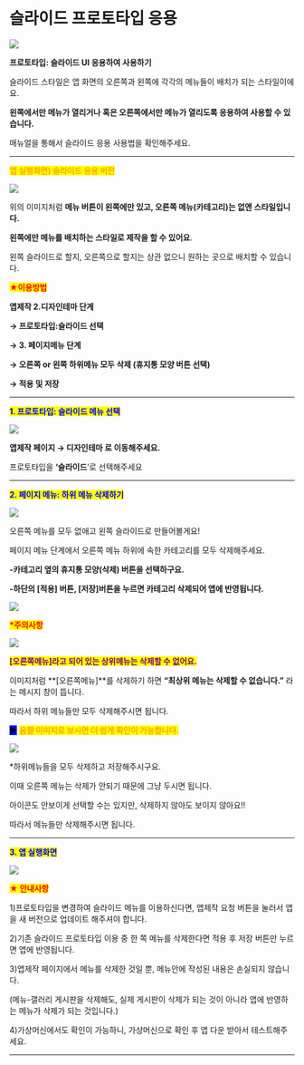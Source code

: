 # 슬라이드 프로토타입 응용

![](https://wp.swing2app.co.kr/wp-content/uploads/2018/09/%EC%8A%AC%EB%9D%BC%EC%9D%B4%EB%93%9C%EC%9D%91%EC%9A%A9.png)

**프로토타입: 슬라이드 UI 응용하여 사용하기**

슬라이드 스타일은 앱 화면의 오른쪽과 왼쪽에 각각의 메뉴들이 배치가 되는 스타일이에요.

**왼쪽에서만 메뉴가 열리거나 혹은 오른쪽에서만 메뉴가 열리도록 응용하여 사용할 수 있습니다.**

매뉴얼을 통해서 슬라이드 응용 사용법을 확인해주세요.

***

<mark style="color:orange;">**앱 실행화면) 슬라이드 응용 버전**</mark>

![](https://wp.swing2app.co.kr/wp-content/uploads/2018/09/%EC%9D%B4%EB%AF%B8%EC%A7%80-4.png)

위의 이미지처럼 **메뉴 버튼이 왼쪽에만 있고, 오른쪽 메뉴(카테고리)는 없앤 스타일입니다.**&#x20;

**왼쪽에만 메뉴를 배치하는 스타일로 제작을 할 수 있어요**.

왼쪽 슬라이드로 할지, 오른쪽으로 할지는 상관 없으니 원하는 곳으로 배치할 수 있습니다.&#x20;

<mark style="color:red;">**★이용방법**</mark>

**앱제작 2.디자인테마 단계**&#x20;

**→ 프로토타입:슬라이드 선택**

**→ 3. 페이지메뉴 단계**

**→ 오른쪽 or 왼쪽 하위메뉴 모두 삭제 (휴지통 모양 버튼 선택)**

**→ 적용 및 저장**&#x20;

***

<mark style="color:blue;">**1. 프로토타입: 슬라이드 메뉴 선택**</mark>

![](https://wp.swing2app.co.kr/wp-content/uploads/2018/09/%ED%94%84%EB%A1%9C%ED%86%A0%ED%83%80%EC%9E%85NEW2.png)

**앱제작 페이지 → 디자인테마 로 이동해주세요.**

프로토타입을 **‘슬라이드**‘로 선택해주세요

***

<mark style="color:blue;">**2. 페이지 메뉴: 하위 메뉴 삭제하기**</mark>

![](https://wp.swing2app.co.kr/wp-content/uploads/2018/09/%EC%8A%AC%EB%9D%BC%EC%9D%B4%EB%93%9C%EC%9D%91%EC%9A%A91.png)

오른쪽 메뉴를 모두 없애고 왼쪽 슬라이드로 만들어볼게요!

페이지 메뉴 단계에서 오른쪽 메뉴 하위에 속한 카테고리를 모두 삭제해주세요.&#x20;

**-카테고리 옆의 휴지통 모양(삭제) 버튼을 선택하구요.**

**-하단의 \[적용] 버튼,  \[저장]버튼을 누르면 카테고리 삭제되어 앱에 반영됩니다.**&#x20;

![](https://wp.swing2app.co.kr/wp-content/uploads/2020/09/%EC%BA%A1%EC%B2%9833.png)

<mark style="color:red;">**\*주의사항**</mark>

![](https://wp.swing2app.co.kr/wp-content/uploads/2018/09/%EC%8A%AC%EB%9D%BC%EC%9D%B4%EB%93%9C%EC%9D%91%EC%9A%A92-1.png)

<mark style="color:purple;">**\[오른쪽메뉴]라고 되어 있는 상위메뉴는 삭제할 수 없어요.**</mark>

이미지처럼 **\[오른쪽메뉴]**를 삭제하기 하면 **“최상위 메뉴는 삭제할 수 없습니다.”** 라는 메시지 창이 뜹니다.

따라서 하위 메뉴들만 모두 삭제해주시면 됩니다.



<mark style="background-color:blue;">**▶**</mark> <mark style="color:orange;">**움짤 이미지로 보시면 더 쉽게 확인이 가능합니다.**</mark>

![](https://wp.swing2app.co.kr/wp-content/uploads/2018/09/%EB%85%B9%ED%99%94\_2020\_12\_01\_17\_25\_27\_983.gif)

\*하위메뉴들을 모두 삭제하고 저장해주시구요.

이때 오른쪽 메뉴는 삭제가 안되기 때문에 그냥 두시면 됩니다.

아이콘도 안보이게 선택할 수는 있지만, 삭제하지 않아도 보이지 않아요!!

따라서 메뉴들만 삭제해주시면 됩니다.

***

<mark style="color:blue;">**3. 앱 실행화면**</mark>

![](https://wp.swing2app.co.kr/wp-content/uploads/2018/09/%EC%9D%B4%EB%AF%B8%EC%A7%80-4.png)

<mark style="color:red;">**★ 안내사항**</mark>

1\)프로토타입을 변경하여 슬라이드 메뉴를 이용하신다면, 앱제작 요청 버튼을 눌러서 앱을 새 버전으로 업데이트 해주셔야 합니다.

2\)기존 슬라이드 프로토타입 이용 중 한 쪽 메뉴를 삭제한다면 적용 후 저장 버튼만 누르면 앱에 반영됩니다.&#x20;

3\)앱제작 페이지에서 메뉴를 삭제한 것일 뿐, 메뉴안에 작성된 내용은 손실되지 않습니다.

(메뉴-갤러리 게시판을 삭제해도, 실제 게시판이 삭제가 되는 것이 아니라 앱에 반영하는 메뉴가 삭제가 되는 것입니다.)

4\)가상머신에서도 확인이 가능하니, 가상머신으로 확인 후 앱 다운 받아서 테스트해주세요.

***
